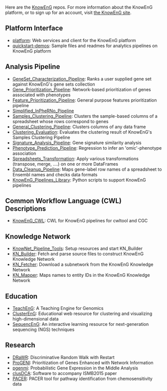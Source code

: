 

Here are the [KnowEnG](https://knoweng.org/) repos.  For more
information about the KnowEnG platform, or to sign up for an account,
visit [the KnowEnG site](https://knoweng.org/analyze/).

## Platform Interface
 - [platform](https://github.com/KnowEnG/platform): Web services and client for the KnowEnG platform
 - [quickstart-demos](https://github.com/KnowEnG/quickstart-demos): Sample files and readmes for analytics pipelines on KnowEnG platform

## Analysis Pipeline
 - [GeneSet_Characterization_Pipeline](https://github.com/KnowEnG/GeneSet_Characterization_Pipeline): Ranks a user supplied gene set against KnowEnG's gene sets collection
 - [Gene_Prioritization_Pipeline](https://github.com/KnowEnG/Gene_Prioritization_Pipeline): Network-based prioritization of genes associated with phenotypes
 - [Feature_Prioritization_Pipeline](https://github.com/KnowEnG/Feature_Prioritization_Pipeline): General purpose features prioritization pipeline
 - [Simplified_InPheRNo_Pipeline](https://github.com/KnowEnG/Simplified_InPheRNo_Pipeline)
 - [Samples_Clustering_Pipeline](https://github.com/KnowEnG/Samples_Clustering_Pipeline): Clusters the sample-based columns of a spreadsheet whose rows correspond to genes
 - [General_Clustering_Pipeline](https://github.com/KnowEnG/General_Clustering_Pipeline): Clusters columns of any data frame
 - [Clustering_Evaluation](https://github.com/KnowEnG/Clustering_Evaluation): Evaluates the clustering result of KnowEnG's Samples Clustering Pipeline
 - [Signature_Analysis_Pipeline](https://github.com/KnowEnG/Signature_Analysis_Pipeline): Gene signature similarity analysis
 - [Phenotype_Prediction_Pipeline](https://github.com/KnowEnG/Phenotype_Prediction_Pipeline): Regression to infer an 'omic'-phenotype association
 - [Spreadsheets_Transformation](https://github.com/KnowEnG/Spreadsheets_Transformation): Apply various transformations (transpose, merge, ....) on one or more DataFrames
 - [Data_Cleanup_Pipeline](https://github.com/KnowEnG/Data_Cleanup_Pipeline): Maps gene-label row names of a spreadsheet to Ensembl names and checks data formats
 - [KnowEnG_Pipelines_Library](https://github.com/KnowEnG/KnowEnG_Pipelines_Library): Python scripts to support KnowEnG pipelines

## Common Workflow Language (CWL) Descriptions
 - [KnowEnG_CWL](https://github.com/KnowEnG/KnowEnG_CWL): CWL for KnowEnG pipelines for cwltool and CGC

## Knowledge Network
 - [KnowNet_Pipeline_Tools](https://github.com/KnowEnG/KnowNet_Pipeline_Tools): Setup resources and start KN_Builder
 - [KN_Builder](https://github.com/KnowEnG/KN_Builder): Fetch and parse source files to construct KnowEnG Knowledge Network
 - [KN_Fetcher](https://github.com/KnowEnG/KN_Fetcher): Download a subnetwork from the KnowEnG Knowledge Network
 - [KN_Mapper](https://github.com/KnowEnG/KN_Mapper): Maps names to entity IDs in the KnowEnG Knowledge Network

## Education
 - [TeachEnG](https://github.com/KnowEnG/TeachEnG): A Teaching Engine for Genomics
 - [ClusterEnG](https://github.com/KnowEnG/ClusterEnG): Educational web resource for clustering and visualizing high-dimensional data
 - [SequencEnG](https://github.com/KnowEnG/SequencEnG): An interactive learning resource for next-generation sequencing (NGS) techniques

## Research
 - [DRaWR](https://github.com/KnowEnG/DRaWR): Discriminative Random Walk with Restart
 - [ProGENI](https://github.com/KnowEnG/ProGENI): Prioritization of Genes Enhanced with Network Information
 - [pgenmi](https://github.com/KnowEnG/pgenmi): Probabilistic Gene Expression in the Middle Analysis
 - [clusDCA](https://github.com/KnowEnG/clusDCA): Software to accompany ISMB2015 paper
 - [PACER](https://github.com/KnowEnG/PACER): PACER tool for pathway identification from chemosensitivity data

